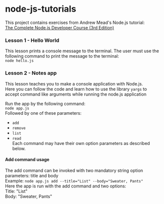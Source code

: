 # node-js-tutorials
This project contains exercises from Andrew Mead's Node.js tutorial:  
[The Complete Node.js Developer Course (3rd Edition)](https://www.udemy.com/course/the-complete-nodejs-developer-course-2/)

### Lesson 1 - Hello World
This lesson prints a console message to the terminal. The user must use the following command to print the message to the terminal:  
`node hello.js`

### Lesson 2 - Notes app
This lesson teaches you to make a console application with Node.js.  
Here you can follow the code and learn how to use the library `yargs` to accept command like arguments while running the node.js application  

Run the app by the following command:  
`node app.js`  
Followed by one of these parameters:
- `add`
- `remove`
- `list`
- `read`  
Each command may have their own option parameters as described below.

#### Add command usage  
The add command can be invoked with two mandatory string option parameters: title and body  
Example: `node app.js add --title="List" --body="Sweater, Pants"`  
Here the app is run with the add command and two options:  
Title: "List"  
Body: "Sweater, Pants"


